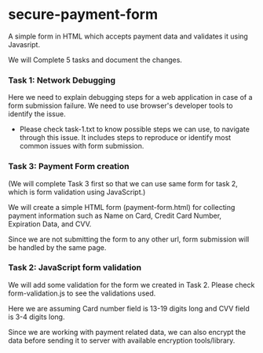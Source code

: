 # secure-payment-form
A simple form in HTML which accepts payment data and validates it using Javasript. 

We will Complete 5 tasks and document the changes. 

### Task 1: Network Debugging 
Here we need to explain debugging steps for a web application in case of a form submission failure. 
We need to use browser's developer tools to identify the issue.

- Please check task-1.txt to know possible steps we can use, to navigate through this issue.
It includes steps to reproduce or identify most common issues with form submission. 

### Task 3: Payment Form creation
(We will complete Task 3 first so that we can use same form for task 2, which is form validation using JavaScript.)

We will create a simple HTML form (payment-form.html) for collecting payment information such as Name on Card, Credit Card Number, Expiration Data, and CVV.

Since we are not submitting the form to any other url, form submission will be handled by the same page.

### Task 2: JavaScript form validation
We will add some validation for the form we created in Task 2. 
Please check form-validation.js to see the validations used.

Here we are assuming Card number field is 13-19 digits long and CVV field is 3-4 digits long.

Since we are working with payment related data, we can also encrypt the data before sending it to server with available encryption tools/library. 
